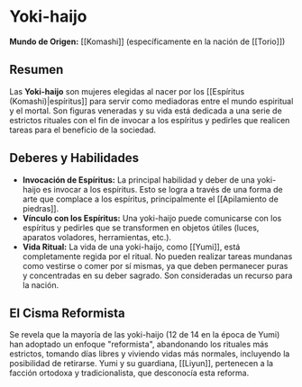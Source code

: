 # Yoki-haijo

**Mundo de Origen:** [[Komashi]] (específicamente en la nación de [[Torio]])

## Resumen
Las **Yoki-haijo** son mujeres elegidas al nacer por los [[Espíritus (Komashi)|espíritus]] para servir como mediadoras entre el mundo espiritual y el mortal. Son figuras veneradas y su vida está dedicada a una serie de estrictos rituales con el fin de invocar a los espíritus y pedirles que realicen tareas para el beneficio de la sociedad.

## Deberes y Habilidades
- **Invocación de Espíritus:** La principal habilidad y deber de una yoki-haijo es invocar a los espíritus. Esto se logra a través de una forma de arte que complace a los espíritus, principalmente el [[Apilamiento de piedras]].
- **Vínculo con los Espíritus:** Una yoki-haijo puede comunicarse con los espíritus y pedirles que se transformen en objetos útiles (luces, aparatos voladores, herramientas, etc.).
- **Vida Ritual:** La vida de una yoki-haijo, como [[Yumi]], está completamente regida por el ritual. No pueden realizar tareas mundanas como vestirse o comer por sí mismas, ya que deben permanecer puras y concentradas en su deber sagrado. Son consideradas un recurso para la nación.

## El Cisma Reformista
Se revela que la mayoría de las yoki-haijo (12 de 14 en la época de Yumi) han adoptado un enfoque "reformista", abandonando los rituales más estrictos, tomando días libres y viviendo vidas más normales, incluyendo la posibilidad de retirarse. Yumi y su guardiana, [[Liyun]], pertenecen a la facción ortodoxa y tradicionalista, que desconocía esta reforma.
